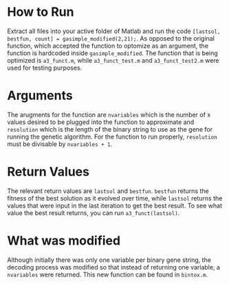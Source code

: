 How to Run
==========

Extract all files into your active folder of Matlab and run the code `[lastsol, bestfun, count] = gasimple_modified(2,21);`. As opposed to the original function, which accepted the function to optomize as an argument, the function is hardcoded inside `gasimple_modified`. The function that is being optimized is `a3_funct.m`, while `a3_funct_test.m` and `a3_funct_test2.m` were used for testing purposes.

Arguments
=========
The arugments for the function are `nvariables` which is the number of x values desired to be plugged into the function to approximate and `resolution` which is the length of the binary string to use as the gene for running the genetic algorithm. For the function to run properly, `resolution` must be divisable by `nvariables + 1`.

Return Values
=============
The relevant return values are `lastsol` and `bestfun`. `bestfun` returns the fitness of the best solution as it evolved over time, while `lastsol` returns the values that were input in the last iteration to get the best result. To see what value the best result returns, you can run `a3_funct(lastsol)`.

What was modified
=================
Although initially there was only one variable per binary gene string, the decoding process was modified so that instead of returning one variable, a `nvariables` were returned. This new function can be found in `bintox.m`.
